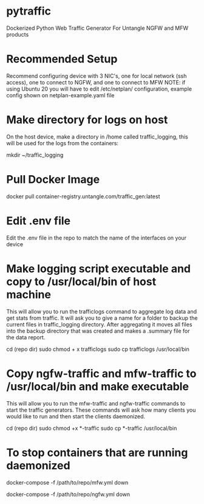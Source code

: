 # pytraffic

Dockerized Python Web Traffic Generator For Untangle NGFW and MFW products

# Recommended Setup

Recommend configuring device with 3 NIC's, one for local network (ssh access), one to connect to NGFW, and one to connect to MFW
NOTE: if using Ubuntu 20 you will have to edit /etc/netplan/ configuration, example config shown on netplan-example.yaml file

# Make directory for logs on host

On the host device, make a directory in /home called traffic_logging, this will be used for the logs from the containers:

mkdir ~/traffic_logging

# Pull Docker Image

docker pull container-registry.untangle.com/traffic_gen:latest

# Edit .env file

Edit the .env file in the repo to match the name of the interfaces on your device

# Make logging script executable and copy to /usr/local/bin of host machine

This will allow you to run the trafficlogs command to aggregate log data and get stats from traffic. It will ask you to give a name for a folder to backup the current files in traffic_logging directory. After aggregating it moves all files into the backup directory that was created and makes a .summary file for the data report.

cd (repo dir)
sudo chmod + x trafficlogs
sudo cp trafficlogs /usr/local/bin

# Copy ngfw-traffic and mfw-traffic to /usr/local/bin and make executable

This will allow you to run the mfw-traffic and ngfw-traffic commands to start the traffic generators. These commands will ask how many clients you would like to run and then start the clients daemonized.

cd (repo dir)
sudo chmod +x *-traffic
sudo cp *-traffic /usr/local/bin

# To stop containers that are running daemonized

docker-compose -f /path/to/repo/mfw.yml down

docker-compose -f /path/to/repo/ngfw.yml down
